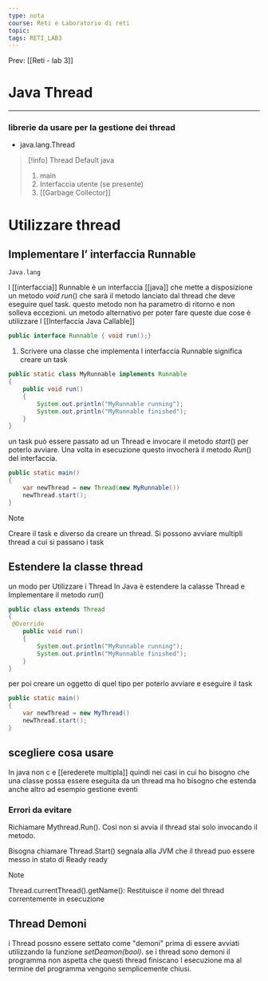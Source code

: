 ```yaml
---
type: nota
course: Reti e Laboratorio di reti
topic: 
tags: RETI_LAB3 
---
```


Prev: [[Reti - lab 3]]

# Java Thread
---


### librerie da usare per la gestione dei thread

- java.lang.Thread


> [!info] Thread Default java
>1. main
>2. Interfaccia utente (se presente)
>3. [[Garbage Collector]]
 

# Utilizzare thread

## Implementare l’ interfaccia Runnable
	Java.lang
l [[interfaccia]] Runnable è un interfaccia [[java]] che mette a disposizione un metodo _void run_()  che sarà il metodo lanciato dal thread che deve eseguire quel task.
questo metodo non ha parametro di ritorno e non solleva eccezioni. 
un metodo alternativo per poter fare queste due cose è utilizzare l [[Interfaccia Java Callable]]

```java
public interface Runnable { void run();}
```

1. Scrivere una classe che implementa l interfaccia Runnable significa creare un task

```java
public static class MyRunnable implements Runnable 
{
	public void run() 
	{
		System.out.println("MyRunnable running");
		System.out.println("MyRunnable finished");
	}
}
```

un task può essere passato ad un Thread e invocare il metodo _start_()  per poterlo avviare. Una volta in esecuzione questo invocherà il metodo _Run_() del interfaccia.

```java
public static main()
{
	var newThread = new Thread(new MyRunnable())
	newThread.start();
}
```

>[!note]
 >Creare il task e diverso da creare un thread. Si possono avviare multipli thread a cui si passano i task



## Estendere la classe thread

un modo per Utilizzare i Thread In Java è estendere la calasse Thread e Implementare il metodo _run_()

```java
public class extends Thread
{
 @Override
	public void run()
	{
		System.out.println("MyRunnable running");
		System.out.println("MyRunnable finished");
	}
}
```

 per poi creare un oggetto di quel tipo per poterlo avviare e eseguire il task

```java
public static main()
{
	var newThread = new MyThread()
	newThread.start();
}
```

## scegliere cosa usare

In java non c e [[erederete multipla]] quindi nei casi in cui ho bisogno che una classe possa essere eseguita da un thread ma ho bisogno che estenda anche altro ad esempio gestione eventi

### Errori da evitare

Richiamare Mythread.Run(). Così non si avvia il thread stai solo invocando il metodo.

Bisogna chiamare Thread.Start() segnala alla JVM che il thread puo essere messo in stato di Ready ready


>[!note]
>Thread.currentThread().getName(): Restituisce il nome del thread correntemente in esecuzione


## Thread Demoni
i Thread possno essere settato come "demoni" prima di essere avviati utilizzando la funzione _setDeamon(bool)_. se i thread sono demoni il programma non aspetta che questi thread finiscano l esecuzione ma al termine del programma vengono semplicemente chiusi.
